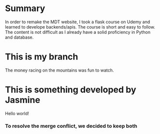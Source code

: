 # Summary
In order to remake the MDT website, I took a flask course on Udemy and learned to develope backends/apis. The course is short and easy to follow. The content is not difficult as I already have a solid proficiency in Python and database.

# This is my branch
The money racing on the mountains was fun to watch.

# This is something developed by Jasmine
Hello world!

### To resolve the merge conflict, we decided to keep both
